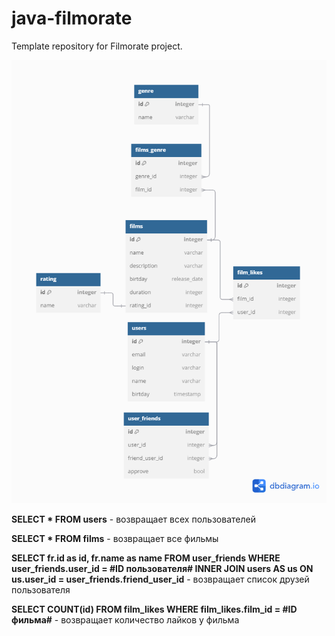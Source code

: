 # java-filmorate
Template repository for Filmorate project.

![diagram](/er-diagram.png) 

**SELECT * FROM users** - возвращает всех пользователей

**SELECT * FROM films** - возвращает все фильмы

**SELECT fr.id as id, fr.name as name
FROM user_friends 
WHERE user_friends.user_id = #ID пользователя#
INNER JOIN users AS us ON us.user_id = user_friends.friend_user_id** - возвращает список друзей пользователя

**SELECT COUNT(id)
FROM film_likes
WHERE film_likes.film_id = #ID фильма#** - возвращает количество лайков у фильма
